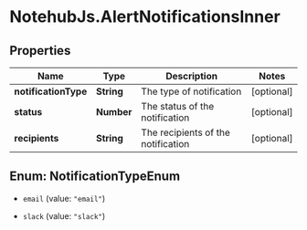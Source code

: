 # NotehubJs.AlertNotificationsInner

## Properties

| Name                 | Type       | Description                        | Notes      |
| -------------------- | ---------- | ---------------------------------- | ---------- |
| **notificationType** | **String** | The type of notification           | [optional] |
| **status**           | **Number** | The status of the notification     | [optional] |
| **recipients**       | **String** | The recipients of the notification | [optional] |

## Enum: NotificationTypeEnum

- `email` (value: `"email"`)

- `slack` (value: `"slack"`)

